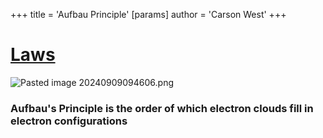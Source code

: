 +++
 title = 'Aufbau Principle'
[params]
	author = 'Carson West'
+++
# [Laws](./../laws/)
![Pasted image 20240909094606.png](./../pasted-image-20240909094606.png/)
### Aufbau's Principle is the order of which electron clouds fill in electron configurations
